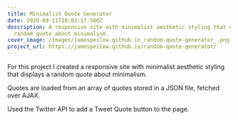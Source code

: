 ```yaml
---
title: Minimalist Quote Generator
date: 2020-09-11T18:02:17.500Z
description: A responsive site with minimalist aesthetic styling that displays a
  random quote about minimalism.
cover_image: /images/jamespeilow.github.io_random-quote-generator_.png
project_url: https://jamespeilow.github.io/random-quote-generator/
---
```


For this project I created a responsive site with minimalist aesthetic styling that displays a random quote about minimalism.

Quotes are loaded from an array of quotes stored in a JSON file, fetched over AJAX.

Used the Twitter API to add a Tweet Quote button to the page.
